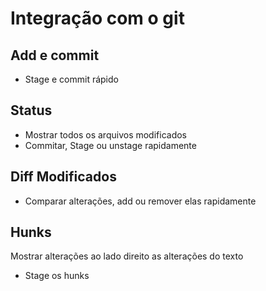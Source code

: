 # Integração com o git
## Add e commit
- Stage e commit rápido
## Status
- Mostrar todos os arquivos modificados
- Commitar, Stage ou unstage rapidamente
## Diff Modificados
- Comparar alterações, add ou remover elas rapidamente
## Hunks
Mostrar alterações ao lado direito as alterações do texto
- Stage os hunks
